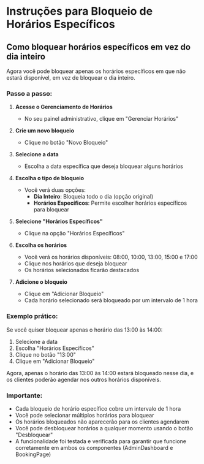 # Instruções para Bloqueio de Horários Específicos

## Como bloquear horários específicos em vez do dia inteiro

Agora você pode bloquear apenas os horários específicos em que não estará disponível, em vez de bloquear o dia inteiro.

### Passo a passo:

1. **Acesse o Gerenciamento de Horários**
   - No seu painel administrativo, clique em "Gerenciar Horários"

2. **Crie um novo bloqueio**
   - Clique no botão "Novo Bloqueio"

3. **Selecione a data**
   - Escolha a data específica que deseja bloquear alguns horários

4. **Escolha o tipo de bloqueio**
   - Você verá duas opções:
     - **Dia Inteiro**: Bloqueia todo o dia (opção original)
     - **Horários Específicos**: Permite escolher horários específicos para bloquear

5. **Selecione "Horários Específicos"**
   - Clique na opção "Horários Específicos"

6. **Escolha os horários**
   - Você verá os horários disponíveis: 08:00, 10:00, 13:00, 15:00 e 17:00
   - Clique nos horários que deseja bloquear
   - Os horários selecionados ficarão destacados

7. **Adicione o bloqueio**
   - Clique em "Adicionar Bloqueio"
   - Cada horário selecionado será bloqueado por um intervalo de 1 hora

### Exemplo prático:

Se você quiser bloquear apenas o horário das 13:00 às 14:00:
1. Selecione a data
2. Escolha "Horários Específicos"
3. Clique no botão "13:00"
4. Clique em "Adicionar Bloqueio"

Agora, apenas o horário das 13:00 às 14:00 estará bloqueado nesse dia, e os clientes poderão agendar nos outros horários disponíveis.

### Importante:

- Cada bloqueio de horário específico cobre um intervalo de 1 hora
- Você pode selecionar múltiplos horários para bloquear
- Os horários bloqueados não aparecerão para os clientes agendarem
- Você pode desbloquear horários a qualquer momento usando o botão "Desbloquear"
- A funcionalidade foi testada e verificada para garantir que funcione corretamente em ambos os componentes (AdminDashboard e BookingPage)
